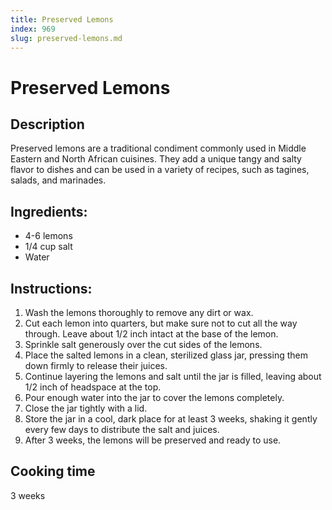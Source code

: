 ```yaml
---
title: Preserved Lemons
index: 969
slug: preserved-lemons.md
---
```


# Preserved Lemons

## Description
Preserved lemons are a traditional condiment commonly used in Middle Eastern and North African cuisines. They add a unique tangy and salty flavor to dishes and can be used in a variety of recipes, such as tagines, salads, and marinades.

## Ingredients:
- 4-6 lemons
- 1/4 cup salt
- Water

## Instructions:
1. Wash the lemons thoroughly to remove any dirt or wax.
2. Cut each lemon into quarters, but make sure not to cut all the way through. Leave about 1/2 inch intact at the base of the lemon.
3. Sprinkle salt generously over the cut sides of the lemons.
4. Place the salted lemons in a clean, sterilized glass jar, pressing them down firmly to release their juices.
5. Continue layering the lemons and salt until the jar is filled, leaving about 1/2 inch of headspace at the top.
6. Pour enough water into the jar to cover the lemons completely.
7. Close the jar tightly with a lid.
8. Store the jar in a cool, dark place for at least 3 weeks, shaking it gently every few days to distribute the salt and juices.
9. After 3 weeks, the lemons will be preserved and ready to use.

## Cooking time
3 weeks